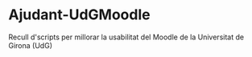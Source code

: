 # Ajudant-UdGMoodle
Recull d'scripts per millorar la usabilitat del Moodle de la Universitat de Girona (UdG)
